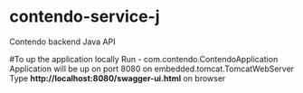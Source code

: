 # contendo-service-j
Contendo backend Java API

#To up the application locally
Run - com.contendo.ContendoApplication 
Application will be up on port 8080 on embedded.tomcat.TomcatWebServer
Type **http://localhost:8080/swagger-ui.html** on browser 
